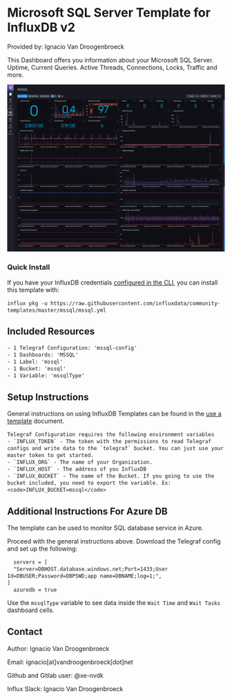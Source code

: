 # Microsoft SQL Server Template for InfluxDB v2

Provided by: Ignacio Van Droogenbroeck

This Dashboard offers you information about your Microsoft SQL Server. Uptime, Current Queries. Active Threads, Connections, Locks, Traffic and more.

![Dashboard Screenshot](screenshot.png)

### Quick Install

If you have your InfluxDB credentials [configured in the CLI](Vhttps://v2.docs.influxdata.com/v2.0/reference/cli/influx/config/), you can install this template with:

```
influx pkg -u https://raw.githubusercontent.com/influxdata/community-templates/master/mssql/mssql.yml
```

## Included Resources

    - 1 Telegraf Configuration: 'mssql-config'
    - 1 Dashboards: 'MSSQL'
    - 1 Label: 'mssql'
    - 1 Bucket: 'mssql'
    - 1 Variable: 'mssqlType'

## Setup Instructions

General instructions on using InfluxDB Templates can be found in the [use a template](../docs/use_a_template.md) document.
    
    Telegraf Configuration requires the following environment variables
    - `INFLUX_TOKEN` - The token with the permissions to read Telegraf configs and write data to the `telegraf` bucket. You can just use your master token to get started.
    - `INFLUX_ORG` - The name of your Organization.
    - `INFLUX_HOST` - The address of you InfluxDB
    - `INFLUX_BUCKET` - The name of the Bucket. If you going to use the bucket included, you need to export the variable. Ex: <code>INFLUX_BUCKET=mssql</code>

## Additional Instructions For Azure DB

The template can be used to monitor SQL database service in Azure.

Proceed with the general instructions above. Download the Telegraf config and set up the following:

```
  servers = [
  "Server=DBHOST.database.windows.net;Port=1433;User Id=DBUSER;Password=DBPSWD;app name=DBNAME;log=1;",
]
  azuredb = true
```

Use the `mssqlType` variable to see data inside the `Wait Time` and `Wait Tasks` dashboard cells.


## Contact

Author: Ignacio Van Droogenbroeck

Email: ignacio[at]vandroogenbroeck[dot]net

Github and Gitlab user: @xe-nvdk 

Influx Slack: Ignacio Van Droogenbroeck
